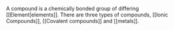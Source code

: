 A compound is a chemically bonded group of differing [[Element|elements]]. There are three types of compounds, [[Ionic Compounds]], [[Covalent compounds]] and [[metals]]. 